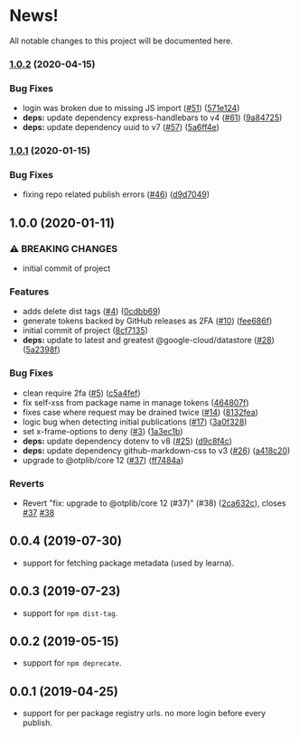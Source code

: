 # News!

All notable changes to this project will be documented here.

### [1.0.2](https://www.github.com/GoogleCloudPlatform/wombat-dressing-room/compare/v1.0.1...v1.0.2) (2020-04-15)


### Bug Fixes

* login was broken due to missing JS import ([#51](https://www.github.com/GoogleCloudPlatform/wombat-dressing-room/issues/51)) ([571e124](https://www.github.com/GoogleCloudPlatform/wombat-dressing-room/commit/571e12419e926814bba262abfb5c94770147d933))
* **deps:** update dependency express-handlebars to v4 ([#61](https://www.github.com/GoogleCloudPlatform/wombat-dressing-room/issues/61)) ([9a84725](https://www.github.com/GoogleCloudPlatform/wombat-dressing-room/commit/9a84725b06b91150773c2ababab92f775cf2cbd1))
* **deps:** update dependency uuid to v7 ([#57](https://www.github.com/GoogleCloudPlatform/wombat-dressing-room/issues/57)) ([5a6ff4e](https://www.github.com/GoogleCloudPlatform/wombat-dressing-room/commit/5a6ff4e0c516fd13a545e56890f0d2a341a46c67))

### [1.0.1](https://www.github.com/GoogleCloudPlatform/wombat-dressing-room/compare/v1.0.0...v1.0.1) (2020-01-15)


### Bug Fixes

* fixing repo related publish errors ([#46](https://www.github.com/GoogleCloudPlatform/wombat-dressing-room/issues/46)) ([d9d7049](https://www.github.com/GoogleCloudPlatform/wombat-dressing-room/commit/d9d7049b304895fa1afd5be7788815032f8a07c3))

## 1.0.0 (2020-01-11)


### ⚠ BREAKING CHANGES

* initial commit of project

### Features

* adds delete dist tags ([#4](https://www.github.com/GoogleCloudPlatform/wombat-dressing-room/issues/4)) ([0cdbb69](https://www.github.com/GoogleCloudPlatform/wombat-dressing-room/commit/0cdbb692578856c48b2532d250f5bac8269f71ac))
* generate tokens backed by GitHub releases as 2FA ([#10](https://www.github.com/GoogleCloudPlatform/wombat-dressing-room/issues/10)) ([fee686f](https://www.github.com/GoogleCloudPlatform/wombat-dressing-room/commit/fee686f52f80a133e43f71a0aab7edc2207d0a20))
* initial commit of project ([8cf7135](https://www.github.com/GoogleCloudPlatform/wombat-dressing-room/commit/8cf71353fa2efcf6a0859eee9d2e305885b0d5bd))
* **deps:** update to latest and greatest @google-cloud/datastore ([#28](https://www.github.com/GoogleCloudPlatform/wombat-dressing-room/issues/28)) ([5a2398f](https://www.github.com/GoogleCloudPlatform/wombat-dressing-room/commit/5a2398f348ca96d821674fa23f52613b45f9c719))


### Bug Fixes

* clean require 2fa ([#5](https://www.github.com/GoogleCloudPlatform/wombat-dressing-room/issues/5)) ([c5a4fef](https://www.github.com/GoogleCloudPlatform/wombat-dressing-room/commit/c5a4fefe37f51302308948c4c81d662e867910f4))
* fix self-xss from package name in manage tokens ([464807f](https://www.github.com/GoogleCloudPlatform/wombat-dressing-room/commit/464807f4c22bb212b5b4109394e72366b4368b81))
* fixes case where request may be drained twice ([#14](https://www.github.com/GoogleCloudPlatform/wombat-dressing-room/issues/14)) ([8132fea](https://www.github.com/GoogleCloudPlatform/wombat-dressing-room/commit/8132fea6058c1b052cdf345cdd25338114327873))
* logic bug when detecting initial publications ([#17](https://www.github.com/GoogleCloudPlatform/wombat-dressing-room/issues/17)) ([3a0f328](https://www.github.com/GoogleCloudPlatform/wombat-dressing-room/commit/3a0f32806050e54d413768c942bdc579c6abf97d))
* set x-frame-options to deny ([#3](https://www.github.com/GoogleCloudPlatform/wombat-dressing-room/issues/3)) ([1a3ec1b](https://www.github.com/GoogleCloudPlatform/wombat-dressing-room/commit/1a3ec1b4060e27a23e716972b8bf8051336bf32e))
* **deps:** update dependency dotenv to v8 ([#25](https://www.github.com/GoogleCloudPlatform/wombat-dressing-room/issues/25)) ([d9c8f4c](https://www.github.com/GoogleCloudPlatform/wombat-dressing-room/commit/d9c8f4cb534e7cfbeb85afdabb8a9243b43ff5db))
* **deps:** update dependency github-markdown-css to v3 ([#26](https://www.github.com/GoogleCloudPlatform/wombat-dressing-room/issues/26)) ([a418c20](https://www.github.com/GoogleCloudPlatform/wombat-dressing-room/commit/a418c206ff6832af7755733f37b690e1bfb7b774))
* upgrade to @otplib/core 12 ([#37](https://www.github.com/GoogleCloudPlatform/wombat-dressing-room/issues/37)) ([ff7484a](https://www.github.com/GoogleCloudPlatform/wombat-dressing-room/commit/ff7484abf15aa03eba5087ec7708fbc7182af4aa))


### Reverts

* Revert "fix: upgrade to @otplib/core 12 (#37)" (#38) ([2ca632c](https://www.github.com/GoogleCloudPlatform/wombat-dressing-room/commit/2ca632c53360c70e78d8c0845f43d79de2bb23d2)), closes [#37](https://www.github.com/GoogleCloudPlatform/wombat-dressing-room/issues/37) [#38](https://www.github.com/GoogleCloudPlatform/wombat-dressing-room/issues/38)

## 0.0.4 (2019-07-30)

* support for fetching package metadata (used by learna).

## 0.0.3 (2019-07-23)

* support for `npm dist-tag`.

## 0.0.2 (2019-05-15)

* support for `npm deprecate`.

## 0.0.1 (2019-04-25)

* support for per package registry urls. no more login before every publish.
